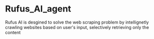 # Rufus_AI_agent

Rufus AI is desgined to solve the web scraping problem by intellignetly crawling websites based on user's input, selectively retrieving only the content
